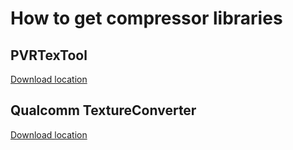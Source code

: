 How to get compressor libraries
===============================

PVRTexTool
----------
[Download location](http://community.imgtec.com/developers/powervr/tools/pvrtextool/)

Qualcomm TextureConverter
-------------------------
[Download location](https://developer.qualcomm.com/mobile-development/maximize-hardware/mobile-gaming-graphics-adreno/tools-and-resources)
